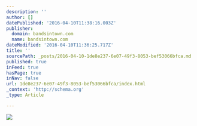 ```yaml
---
description: ''
author: []
datePublished: '2016-04-10T11:38:16.003Z'
publisher:
  domain: bandsintown.com
  name: bandsintown.com
dateModified: '2016-04-10T11:36:25.717Z'
title: ''
sourcePath: _posts/2016-04-10-1de8e237-6e07-49f3-8053-bef53066bfca.md
published: true
inFeed: true
hasPage: true
inNav: false
url: 1de8e237-6e07-49f3-8053-bef53066bfca/index.html
_context: 'http://schema.org'
_type: Article

---
```

![](https://s3.amazonaws.com/bit-photos/large/5095410.jpeg)
